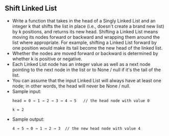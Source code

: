 ## Shift Linked List

- Write a function that takes in the head of a Singly Linked List and an integer k that shifts the list in place (i.e., doesn't create a brand new list) by k positions, and returns its new head. Shifting a Linked List means moving its nodes forward or backward and wrapping them around the list where appropriate. For example, shifting a Linked List forward by one position would make its tail become the new head of the linked list.
- Whether the nodes are moved forward or backward is determined by whether k is positive or negative.
- Each Linked List node has an integer value as well as a next node pointing to the next node in the list or to None / null if it's the tail of the list.
- You can assume that the input Linked List will always have at least one node; in other words, the head will never be None / null.
- Sample input:
    ~~~
    head = 0 → 1 → 2 → 3 → 4 → 5   // the head node with value 0
    
    k = 2
    ~~~
- Sample output:
    ~~~
    4 → 5 → 0 → 1 → 2 → 3  // the new head node with value 4
    ~~~